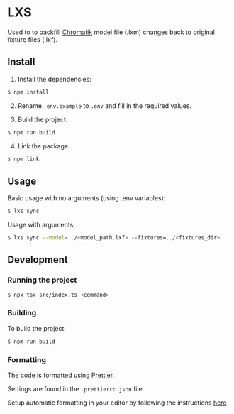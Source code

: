 # LXS
Used to to backfill [Chromatik](https://chromatik.co/) model file (.lxm) changes back to original fixture files (.lxf).

## Install

1. Install the dependencies:

```bash
$ npm install
```

2. Rename `.env.example` to `.env` and fill in the required values.


3. Build the project:

```bash
$ npm run build
```

4. Link the package:

```bash
$ npm link
```


## Usage

Basic usage with no arguments (using .env variables):
```bash
$ lxs sync
```

Usage with arguments:
```bash
$ lxs sync --model=../<model_path.lxf> --fixtures=../<fixtures_dir> 
```

## Development



### Running the project

```bash
$ npx tsx src/index.ts <command>
```

### Building

To build the project:

```bash
$ npm run build
```

### Formatting
The code is formatted using [Prettier](https://prettier.io/). 

Settings are found in the `.prettierrc.json` file.

Setup automatic formatting in your editor by following the instructions [here](https://prettier.io/docs/en/editors.html)